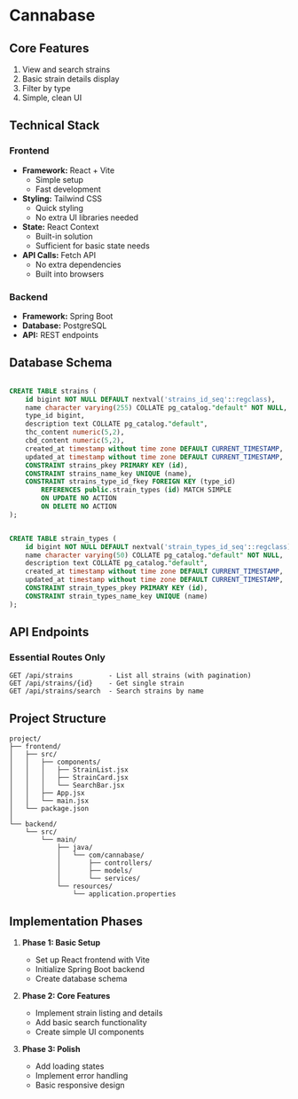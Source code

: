 
# Cannabase

## Core Features
1. View and search strains
2. Basic strain details display
3. Filter by type
4. Simple, clean UI

## Technical Stack

### Frontend
- **Framework:** React + Vite
  - Simple setup
  - Fast development
- **Styling:** Tailwind CSS
  - Quick styling
  - No extra UI libraries needed
- **State:** React Context
  - Built-in solution
  - Sufficient for basic state needs
- **API Calls:** Fetch API
  - No extra dependencies
  - Built into browsers

### Backend
- **Framework:** Spring Boot
- **Database:** PostgreSQL
- **API:** REST endpoints

## Database Schema

```sql

CREATE TABLE strains (
    id bigint NOT NULL DEFAULT nextval('strains_id_seq'::regclass),
    name character varying(255) COLLATE pg_catalog."default" NOT NULL,
    type_id bigint,
    description text COLLATE pg_catalog."default",
    thc_content numeric(5,2),
    cbd_content numeric(5,2),
    created_at timestamp without time zone DEFAULT CURRENT_TIMESTAMP,
    updated_at timestamp without time zone DEFAULT CURRENT_TIMESTAMP,
    CONSTRAINT strains_pkey PRIMARY KEY (id),
    CONSTRAINT strains_name_key UNIQUE (name),
    CONSTRAINT strains_type_id_fkey FOREIGN KEY (type_id)
        REFERENCES public.strain_types (id) MATCH SIMPLE
        ON UPDATE NO ACTION
        ON DELETE NO ACTION
);


CREATE TABLE strain_types (
    id bigint NOT NULL DEFAULT nextval('strain_types_id_seq'::regclass),
    name character varying(50) COLLATE pg_catalog."default" NOT NULL,
    description text COLLATE pg_catalog."default",
    created_at timestamp without time zone DEFAULT CURRENT_TIMESTAMP,
    updated_at timestamp without time zone DEFAULT CURRENT_TIMESTAMP,
    CONSTRAINT strain_types_pkey PRIMARY KEY (id),
    CONSTRAINT strain_types_name_key UNIQUE (name)
);
```

## API Endpoints

### Essential Routes Only
```
GET /api/strains         - List all strains (with pagination)
GET /api/strains/{id}    - Get single strain
GET /api/strains/search  - Search strains by name
```

## Project Structure

```
project/
├── frontend/
│   ├── src/
│   │   ├── components/
│   │   │   ├── StrainList.jsx
│   │   │   ├── StrainCard.jsx
│   │   │   └── SearchBar.jsx
│   │   ├── App.jsx
│   │   └── main.jsx
│   └── package.json
│
└── backend/
    └── src/
        └── main/
            ├── java/
            │   └── com/cannabase/
            │       ├── controllers/
            │       ├── models/
            │       └── services/
            └── resources/
                └── application.properties
```

## Implementation Phases

1. **Phase 1: Basic Setup**
   - Set up React frontend with Vite
   - Initialize Spring Boot backend
   - Create database schema

2. **Phase 2: Core Features**
   - Implement strain listing and details
   - Add basic search functionality
   - Create simple UI components

3. **Phase 3: Polish**
   - Add loading states
   - Implement error handling
   - Basic responsive design